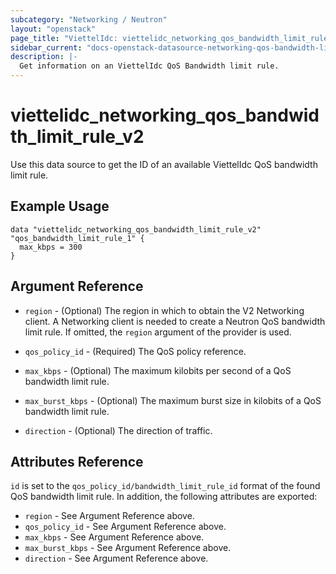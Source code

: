 ```yaml
---
subcategory: "Networking / Neutron"
layout: "openstack"
page_title: "ViettelIdc: viettelidc_networking_qos_bandwidth_limit_rule_v2"
sidebar_current: "docs-openstack-datasource-networking-qos-bandwidth-limit-rule-v2"
description: |-
  Get information on an ViettelIdc QoS Bandwidth limit rule.
---
```


# viettelidc\_networking\_qos\_bandwidth\_limit\_rule\_v2

Use this data source to get the ID of an available ViettelIdc QoS bandwidth limit rule.

## Example Usage

```hcl
data "viettelidc_networking_qos_bandwidth_limit_rule_v2" "qos_bandwidth_limit_rule_1" {
  max_kbps = 300
}
```

## Argument Reference

* `region` - (Optional) The region in which to obtain the V2 Networking client.
    A Networking client is needed to create a Neutron QoS bandwidth limit rule. If omitted, the
    `region` argument of the provider is used.
    
* `qos_policy_id` - (Required) The QoS policy reference.
   
* `max_kbps` - (Optional) The maximum kilobits per second of a QoS bandwidth limit rule.

* `max_burst_kbps` - (Optional) The maximum burst size in kilobits of a QoS bandwidth limit rule.
   
* `direction` - (Optional) The direction of traffic.


## Attributes Reference

`id` is set to the `qos_policy_id/bandwidth_limit_rule_id` format of the found QoS bandwidth limit rule.
In addition, the following attributes are exported:

* `region` - See Argument Reference above.
* `qos_policy_id` - See Argument Reference above.
* `max_kbps` - See Argument Reference above.
* `max_burst_kbps` - See Argument Reference above.
* `direction` - See Argument Reference above.
